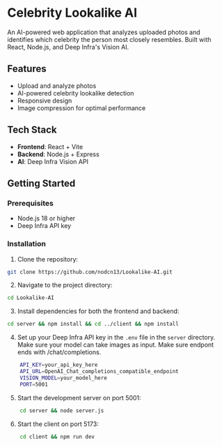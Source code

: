 # Celebrity Lookalike AI

An AI-powered web application that analyzes uploaded photos and identifies which celebrity the person most closely resembles. Built with React, Node.js, and Deep Infra's Vision AI.

## Features

- Upload and analyze photos
- AI-powered celebrity lookalike detection
- Responsive design
- Image compression for optimal performance

## Tech Stack

- **Frontend**: React + Vite
- **Backend**: Node.js + Express
- **AI**: Deep Infra Vision API

## Getting Started

### Prerequisites

- Node.js 18 or higher
- Deep Infra API key

### Installation

1. Clone the repository:
```bash
git clone https://github.com/nodcn13/Lookalike-AI.git
```
2. Navigate to the project directory:
```bash
cd Lookalike-AI
```
3. Install dependencies for both the frontend and backend:
```bash
cd server && npm install && cd ../client && npm install
```
4. Set up your Deep Infra API key in the `.env` file in the `server` directory. Make sure your model can take images as input. Make sure endpont ends with /chat/completions.
```bash
    API_KEY=your_api_key_here
    API_URL=OpenAI_Chat_completions_compatible_endpoint
    VISION_MODEL=your_model_here
    PORT=5001
``` 

5. Start the development server on port 5001:
```bash
    cd server && node server.js
```
6. Start the client on port 5173:
```bash
    cd client && npm run dev
```
  
